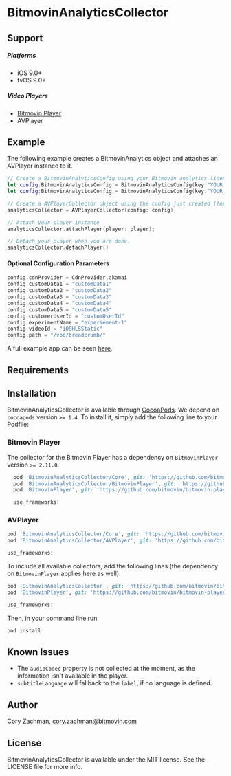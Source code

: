 # BitmovinAnalyticsCollector

## Support

##### Platforms
 * iOS 9.0+
 * tvOS 9.0+
 
##### Video Players
 * [Bitmovin Player](https://github.com/bitmovin/bitmovin-player-ios-sdk-cocoapod)
 * AVPlayer

## Example


The following example creates a BitmovinAnalytics object and attaches an AVPlayer instance to it.

```swift
// Create a BitmovinAnalyticsConfig using your Bitmovin analytics license key and/or your Bitmovin Player Key
let config:BitmovinAnalyticsConfig = BitmovinAnalyticsConfig(key:"YOUR_ANALYTICS_KEY",playerKey:"YOUR_PLAYER_KEY")
let config:BitmovinAnalyticsConfig = BitmovinAnalyticsConfig(key:"YOUR_ANALYTICS_KEY")

// Create a AVPlayerCollector object using the config just created (for the Bitmovin Player, create a BitmovinPlayerCollector)
analyticsCollector = AVPlayerCollector(config: config);

// Attach your player instance
analyticsCollector.attachPlayer(player: player);

// Detach your player when you are done.
analyticsCollector.detachPlayer()
```


#### Optional Configuration Parameters
```swift
config.cdnProvider = CdnProvider.akamai
config.customData1 = "customData1"
config.customData2 = "customData2"
config.customData3 = "customData3"
config.customData4 = "customData4"
config.customData5 = "customData5"
config.customerUserId = "customUserId"
config.experimentName = "experiement-1"
config.videoId = "iOSHLSStatic"
config.path = "/vod/breadcrumb/"
```

A full example app can be seen [here](https://github.com/bitmovin/bitmovin-analytics-collector-ios/tree/develop/Example/BitmovinAnalyticsCollector).

## Requirements

## Installation

BitmovinAnalyticsCollector is available through [CocoaPods](http://cocoapods.org). We depend on `cocoapods` version `>= 1.4`. To install
it, simply add the following line to your Podfile:

### Bitmovin Player

The collector for the Bitmovin Player has a dependency on `BitmovinPlayer` version `>= 2.11.0`.

```ruby
  pod 'BitmovinAnalyticsCollector/Core', git: 'https://github.com/bitmovin/bitmovin-analytics-collector-ios.git', tag: '1.8.0'
  pod 'BitmovinAnalyticsCollector/BitmovinPlayer', git: 'https://github.com/bitmovin/bitmovin-analytics-collector-ios.git', tag: '1.8.0'
  pod 'BitmovinPlayer', git: 'https://github.com/bitmovin/bitmovin-player-ios-sdk-cocoapod.git', tag: '2.11.0'

  use_frameworks!
```

### AVPlayer

```ruby
pod 'BitmovinAnalyticsCollector/Core', git: 'https://github.com/bitmovin/bitmovin-analytics-collector-ios.git', tag: '1.8.0'
pod 'BitmovinAnalyticsCollector/AVPlayer', git: 'https://github.com/bitmovin/bitmovin-analytics-collector-ios.git', tag: '1.8.0'

use_frameworks!
```

To include all available collectors, add the following lines (the dependency on `BitmovinPlayer` applies here as well):

```ruby
pod 'BitmovinAnalyticsCollector', git: 'https://github.com/bitmovin/bitmovin-analytics-collector-ios.git', tag: '1.7.5'
pod 'BitmovinPlayer', git: 'https://github.com/bitmovin/bitmovin-player-ios-sdk-cocoapod.git', tag: '2.11.0'

use_frameworks!
```

Then, in your command line run

```ruby
pod install
```

## Known Issues

- The `audioCodec` property is not collected at the moment, as the information isn't available in the player.
- `subtitleLanguage` will fallback to the `label`, if no language is defined.

## Author

Cory Zachman, cory.zachman@bitmovin.com

## License

BitmovinAnalyticsCollector is available under the MIT license. See the LICENSE file for more info.
